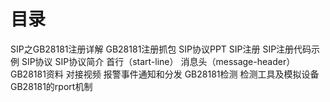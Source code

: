 # 目录

SIP之GB28181注册详解
GB28181注册抓包
SIP协议PPT
SIP注册
SIP注册代码示例
SIP协议
SIP协议简介
首行（start-line）
消息头（message-header）
GB28181资料
对接视频
报警事件通知和分发
GB28181检测
检测工具及模拟设备
GB28181的rport机制
